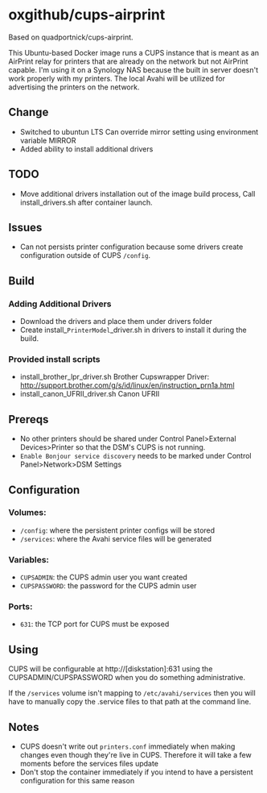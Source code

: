 # oxgithub/cups-airprint
Based on quadportnick/cups-airprint.

This Ubuntu-based Docker image runs a CUPS instance that is meant as an AirPrint relay for printers that are already on the network but not AirPrint capable. I'm using it on a Synology NAS because the built in server doesn't work properly with my printers. The local Avahi will be utilized for advertising the printers on the network.

## Change
* Switched to ubuntun LTS
Can override mirror setting using environment variable MIRROR
* Added ability to install additional drivers

## TODO
* Move additional drivers installation out of the image build process,
Call install_drivers.sh after container launch.

## Issues
* Can not persists printer configuration because some drivers create configuration outside of CUPS `/config`.  

## Build
### Adding Additional Drivers
* Download the drivers and place them under drivers folder 
* Create install_`PrinterModel`_driver.sh in drivers to install it during the build.

### Provided install scripts
* install_brother_lpr_driver.sh
Brother Cupswrapper Driver: http://support.brother.com/g/s/id/linux/en/instruction_prn1a.html
* install_canon_UFRII_driver.sh
Canon UFRII

## Prereqs
* No other printers should be shared under Control Panel>External Devices>Printer so that the DSM's CUPS is not running.
* `Enable Bonjour service discovery` needs to be marked under Control Panel>Network>DSM Settings

## Configuration

### Volumes:
* `/config`: where the persistent printer configs will be stored
* `/services`: where the Avahi service files will be generated

### Variables:
* `CUPSADMIN`: the CUPS admin user you want created
* `CUPSPASSWORD`: the password for the CUPS admin user

### Ports:
* `631`: the TCP port for CUPS must be exposed

## Using
CUPS will be configurable at http://[diskstation]:631 using the CUPSADMIN/CUPSPASSWORD when you do something administrative.

If the `/services` volume isn't mapping to `/etc/avahi/services` then you will have to manually copy the .service files to that path at the command line.

## Notes
* CUPS doesn't write out `printers.conf` immediately when making changes even though they're live in CUPS. Therefore it will take a few moments before the services files update
* Don't stop the container immediately if you intend to have a persistent configuration for this same reason
